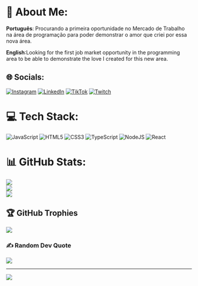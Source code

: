 # 💫 About Me:
<strong>Português</strong>: Procurando a primeira oportunidade no Mercado de Trabalho na área de programação para poder demonstrar o amor que criei por essa nova área.

<strong>English</strong>:Looking for the first job market opportunity in the programming area to be able to demonstrate the love I created for this new area.


## 🌐 Socials:
[![Instagram](https://img.shields.io/badge/Instagram-%23E4405F.svg?logo=Instagram&logoColor=white)](https://instagram.com/luiz_ricardoa) [![LinkedIn](https://img.shields.io/badge/LinkedIn-%230077B5.svg?logo=linkedin&logoColor=white)](https://linkedin.com/in/luizricardodtaraujo) [![TikTok](https://img.shields.io/badge/TikTok-%23000000.svg?logo=TikTok&logoColor=white)](https://tiktok.com/@luizricardoa) [![Twitch](https://img.shields.io/badge/Twitch-%239146FF.svg?logo=Twitch&logoColor=white)](https://twitch.tv/luixxz) 

# 💻 Tech Stack:
![JavaScript](https://img.shields.io/badge/javascript-%23323330.svg?style=for-the-badge&logo=javascript&logoColor=%23F7DF1E) ![HTML5](https://img.shields.io/badge/html5-%23E34F26.svg?style=for-the-badge&logo=html5&logoColor=white) ![CSS3](https://img.shields.io/badge/css3-%231572B6.svg?style=for-the-badge&logo=css3&logoColor=white) ![TypeScript](https://img.shields.io/badge/typescript-%23007ACC.svg?style=for-the-badge&logo=typescript&logoColor=white) ![NodeJS](https://img.shields.io/badge/node.js-6DA55F?style=for-the-badge&logo=node.js&logoColor=white) ![React](https://img.shields.io/badge/react-%2320232a.svg?style=for-the-badge&logo=react&logoColor=%2361DAFB)
# 📊 GitHub Stats:
![](https://github-readme-stats.vercel.app/api?username=luizricardoa&theme=dark&hide_border=false&include_all_commits=true&count_private=true)<br/>
![](https://github-readme-streak-stats.herokuapp.com/?user=luizricardoa&theme=dark&hide_border=false)<br/>
![](https://github-readme-stats.vercel.app/api/top-langs/?username=luizricardoa&theme=dark&hide_border=false&include_all_commits=true&count_private=true&layout=compact)

## 🏆 GitHub Trophies
![](https://github-profile-trophy.vercel.app/?username=luizricardoa&theme=darkhub&no-frame=false&no-bg=false&margin-w=4)

### ✍️ Random Dev Quote
![](https://quotes-github-readme.vercel.app/api?type=horizontal&theme=merko)

---
[![](https://visitcount.itsvg.in/api?id=luizricardoa&icon=2&color=9)](https://visitcount.itsvg.in)

<!-- Proudly created with GPRM ( https://gprm.itsvg.in ) -->

